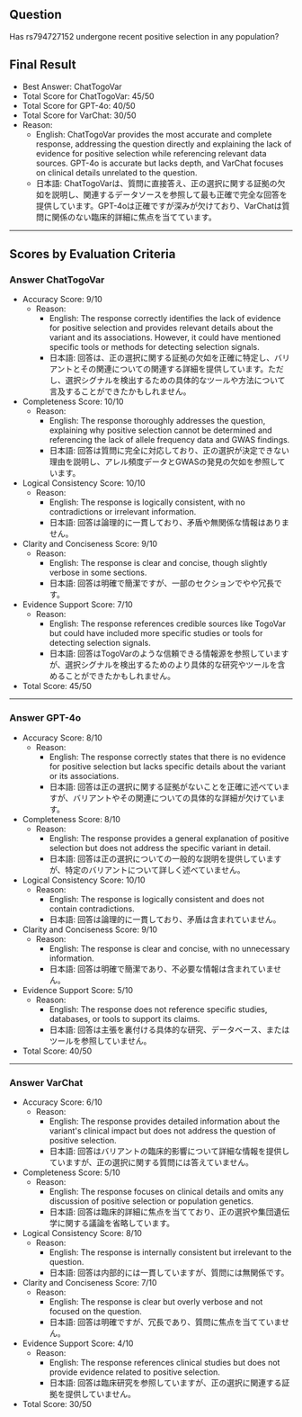 ## Question

Has rs794727152 undergone recent positive selection in any population?

## Final Result

- Best Answer: ChatTogoVar
- Total Score for ChatTogoVar: 45/50
- Total Score for GPT-4o: 40/50
- Total Score for VarChat: 30/50
- Reason:
  - English: ChatTogoVar provides the most accurate and complete response, addressing the question directly and explaining the lack of evidence for positive selection while referencing relevant data sources. GPT-4o is accurate but lacks depth, and VarChat focuses on clinical details unrelated to the question.
  - 日本語: ChatTogoVarは、質問に直接答え、正の選択に関する証拠の欠如を説明し、関連するデータソースを参照して最も正確で完全な回答を提供しています。GPT-4oは正確ですが深みが欠けており、VarChatは質問に関係のない臨床的詳細に焦点を当てています。

---

## Scores by Evaluation Criteria

### Answer ChatTogoVar
- Accuracy Score: 9/10
  - Reason: 
    - English: The response correctly identifies the lack of evidence for positive selection and provides relevant details about the variant and its associations. However, it could have mentioned specific tools or methods for detecting selection signals.
    - 日本語: 回答は、正の選択に関する証拠の欠如を正確に特定し、バリアントとその関連についての関連する詳細を提供しています。ただし、選択シグナルを検出するための具体的なツールや方法について言及することができたかもしれません。
- Completeness Score: 10/10
  - Reason: 
    - English: The response thoroughly addresses the question, explaining why positive selection cannot be determined and referencing the lack of allele frequency data and GWAS findings.
    - 日本語: 回答は質問に完全に対応しており、正の選択が決定できない理由を説明し、アレル頻度データとGWASの発見の欠如を参照しています。
- Logical Consistency Score: 10/10
  - Reason: 
    - English: The response is logically consistent, with no contradictions or irrelevant information.
    - 日本語: 回答は論理的に一貫しており、矛盾や無関係な情報はありません。
- Clarity and Conciseness Score: 9/10
  - Reason: 
    - English: The response is clear and concise, though slightly verbose in some sections.
    - 日本語: 回答は明確で簡潔ですが、一部のセクションでやや冗長です。
- Evidence Support Score: 7/10
  - Reason: 
    - English: The response references credible sources like TogoVar but could have included more specific studies or tools for detecting selection signals.
    - 日本語: 回答はTogoVarのような信頼できる情報源を参照していますが、選択シグナルを検出するためのより具体的な研究やツールを含めることができたかもしれません。
- Total Score: 45/50

---

### Answer GPT-4o
- Accuracy Score: 8/10
  - Reason: 
    - English: The response correctly states that there is no evidence for positive selection but lacks specific details about the variant or its associations.
    - 日本語: 回答は正の選択に関する証拠がないことを正確に述べていますが、バリアントやその関連についての具体的な詳細が欠けています。
- Completeness Score: 8/10
  - Reason: 
    - English: The response provides a general explanation of positive selection but does not address the specific variant in detail.
    - 日本語: 回答は正の選択についての一般的な説明を提供していますが、特定のバリアントについて詳しく述べていません。
- Logical Consistency Score: 10/10
  - Reason: 
    - English: The response is logically consistent and does not contain contradictions.
    - 日本語: 回答は論理的に一貫しており、矛盾は含まれていません。
- Clarity and Conciseness Score: 9/10
  - Reason: 
    - English: The response is clear and concise, with no unnecessary information.
    - 日本語: 回答は明確で簡潔であり、不必要な情報は含まれていません。
- Evidence Support Score: 5/10
  - Reason: 
    - English: The response does not reference specific studies, databases, or tools to support its claims.
    - 日本語: 回答は主張を裏付ける具体的な研究、データベース、またはツールを参照していません。
- Total Score: 40/50

---

### Answer VarChat
- Accuracy Score: 6/10
  - Reason: 
    - English: The response provides detailed information about the variant's clinical impact but does not address the question of positive selection.
    - 日本語: 回答はバリアントの臨床的影響について詳細な情報を提供していますが、正の選択に関する質問には答えていません。
- Completeness Score: 5/10
  - Reason: 
    - English: The response focuses on clinical details and omits any discussion of positive selection or population genetics.
    - 日本語: 回答は臨床的詳細に焦点を当てており、正の選択や集団遺伝学に関する議論を省略しています。
- Logical Consistency Score: 8/10
  - Reason: 
    - English: The response is internally consistent but irrelevant to the question.
    - 日本語: 回答は内部的には一貫していますが、質問には無関係です。
- Clarity and Conciseness Score: 7/10
  - Reason: 
    - English: The response is clear but overly verbose and not focused on the question.
    - 日本語: 回答は明確ですが、冗長であり、質問に焦点を当てていません。
- Evidence Support Score: 4/10
  - Reason: 
    - English: The response references clinical studies but does not provide evidence related to positive selection.
    - 日本語: 回答は臨床研究を参照していますが、正の選択に関連する証拠を提供していません。
- Total Score: 30/50